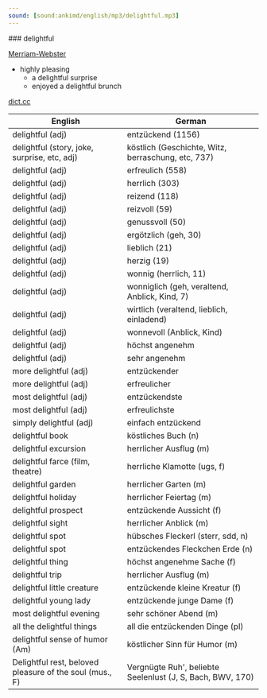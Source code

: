 ```yaml
---
sound: [sound:ankimd/english/mp3/delightful.mp3]
---
```


\### delightful

[Merriam-Webster](https://www.merriam-webster.com/dictionary/delightful)

- highly pleasing
    - a delightful surprise
    - enjoyed a delightful brunch

[dict.cc](https://www.dict.cc/delightful)

| English        | German       |
| -------------- | ------------ |
| delightful (adj) | entzückend (1156) |
| delightful (story, joke, surprise, etc, adj) | köstlich (Geschichte, Witz, berraschung, etc, 737) |
| delightful (adj) | erfreulich (558) |
| delightful (adj) | herrlich (303) |
| delightful (adj) | reizend (118) |
| delightful (adj) | reizvoll (59) |
| delightful (adj) | genussvoll (50) |
| delightful (adj) | ergötzlich (geh, 30) |
| delightful (adj) | lieblich (21) |
| delightful (adj) | herzig (19) |
| delightful (adj) | wonnig (herrlich, 11) |
| delightful (adj) | wonniglich (geh, veraltend, Anblick, Kind, 7) |
| delightful (adj) | wirtlich (veraltend, lieblich, einladend) |
| delightful (adj) | wonnevoll (Anblick, Kind) |
| delightful (adj) | höchst angenehm |
| delightful (adj) | sehr angenehm |
| more delightful (adj) | entzückender |
| more delightful (adj) | erfreulicher |
| most delightful (adj) | entzückendste |
| most delightful (adj) | erfreulichste |
| simply delightful (adj) | einfach entzückend |
| delightful book | köstliches Buch (n) |
| delightful excursion | herrlicher Ausflug (m) |
| delightful farce (film, theatre) | herrliche Klamotte (ugs, f) |
| delightful garden | herrlicher Garten (m) |
| delightful holiday | herrlicher Feiertag (m) |
| delightful prospect | entzückende Aussicht (f) |
| delightful sight | herrlicher Anblick (m) |
| delightful spot | hübsches Fleckerl (sterr, sdd, n) |
| delightful spot | entzückendes Fleckchen Erde (n) |
| delightful thing | höchst angenehme Sache (f) |
| delightful trip | herrlicher Ausflug (m) |
| delightful little creature | entzückende kleine Kreatur (f) |
| delightful young lady | entzückende junge Dame (f) |
| most delightful evening | sehr schöner Abend (m) |
| all the delightful things | all die entzückenden Dinge (pl) |
| delightful sense of humor (Am) | köstlicher Sinn für Humor (m) |
| Delightful rest, beloved pleasure of the soul (mus., F) | Vergnügte Ruh', beliebte Seelenlust (J, S, Bach, BWV, 170) |
